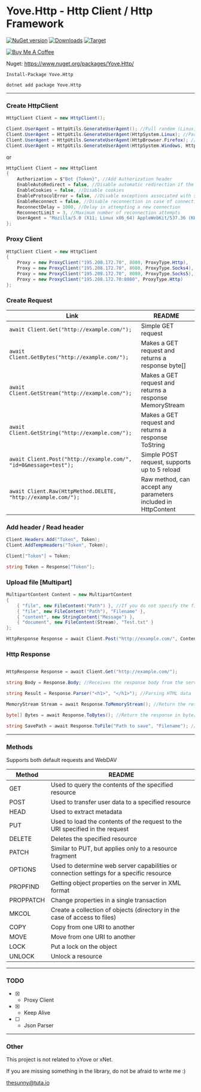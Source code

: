 # Yove.Http - Http Client / Http Framework

[![NuGet version](https://badge.fury.io/nu/Yove.Http.svg)](https://badge.fury.io/nu/Yove.Http)
[![Downloads](https://img.shields.io/nuget/dt/Yove.Http.svg)](https://www.nuget.org/packages/Yove.Http)
[![Target](https://img.shields.io/badge/.NET%20Standard-2.0-green.svg)](https://docs.microsoft.com/ru-ru/dotnet/standard/net-standard)

<a href="https://www.buymeacoffee.com/3ZEnINLSR" target="_blank"><img src="https://www.buymeacoffee.com/assets/img/custom_images/orange_img.png" alt="Buy Me A Coffee" style="height: auto !important;width: auto !important;" ></a>

Nuget: https://www.nuget.org/packages/Yove.Http/

```
Install-Package Yove.Http
```

```
dotnet add package Yove.Http
```

---

### Create HttpClient

```csharp
HttpClient Client = new HttpClient();

Client.UserAgent = HttpUtils.GenerateUserAgent(); //Full random (Linux, Windows, Mac, ChromeOS) / (Chrome, Firefox, Opera, Edge, Safari)
Client.UserAgent = HttpUtils.GenerateUserAgent(HttpSystem.Linux); //Partial random (Linux) / (Chrome, Firefox, Opera, Edge, Safari)
Client.UserAgent = HttpUtils.GenerateUserAgent(HttpBrowser.Firefox); //Partial random (Linux, Windows, Mac, ChromeOS) / (Firefox)
Client.UserAgent = HttpUtils.GenerateUserAgent(HttpSystem.Windows, HttpBrowser.Chrome); //No random (Windows) / (Chrome)
```

or

```csharp
HttpClient Client = new HttpClient
{
    Authorization = $"Bot {Token}", //Add Authorization header
    EnableAutoRedirect = false, //Disable automatic redirection if the server responded with a Location header
    EnableCookies = false, //Disable cookies
    EnableProtocolError = false, //Disable exceptions associated with server response
    EnableReconnect = false, //Disable reconnection in case of connection errors or data reading
    ReconnectDelay = 1000, //Delay in attempting a new connection
    ReconnectLimit = 3, //Maximum number of reconnection attempts
    UserAgent = "Mozilla/5.0 (X11; Linux x86_64) AppleWebKit/537.36 (KHTML, like Gecko) Chrome/108.0.3440.84 Safari/537.36" //Set User Agent
};
```

### Proxy Client

```csharp
HttpClient Client = new HttpClient
{
    Proxy = new ProxyClient("195.208.172.70", 8080, ProxyType.Http),
    Proxy = new ProxyClient("195.208.172.70", 8080, ProxyType.Socks4),
    Proxy = new ProxyClient("195.208.172.70", 8080, ProxyType.Socks5),
    Proxy = new ProxyClient("195.208.172.70:8080", ProxyType.Http)
};
```

### Create Request

| Link                                                             | README                                                        |
| ---------------------------------------------------------------- | ------------------------------------------------------------- |
| `await Client.Get("http://example.com/");`                       | Simple GET request                                            |
| `await Client.GetBytes("http://example.com/");`                  | Makes a GET request and returns a response byte[]             |
| `await Client.GetStream("http://example.com/");`                 | Makes a GET request and returns a response MemoryStream       |
| `await Client.GetString("http://example.com/");`                 | Makes a GET request and returns a response ToString           |
| `await Client.Post("http://example.com/", "id=0&message=test");` | Simple POST request, supports up to 5 reload                  |
| `await Client.Raw(HttpMethod.DELETE, "http://example.com/");`    | Raw method, can accept any parameters included in HttpContent |

### Add header / Read header

```csharp
Client.Headers.Add("Token", Token);
Client.AddTempHeaders("Token", Token);

Client["Token"] = Token;

string Token = Response["Token"];
```

### Upload file [Multipart]

```csharp
MultipartContent Content = new MultipartContent
{
    { "file", new FileContent("Path") }, //If you do not specify the file name, the client will transfer the file name from the path
    { "file", new FileContent("Path"), "Filename" },
    { "content", new StringContent("Message") },
    { "document", new FileContent(Stream), "Test.txt" }
};

HttpResponse Response = await Client.Post("http://example.com/", Content);
```

### Http Response

```csharp

HttpResponse Response = await Client.Get("http://example.com/");

string Body = Response.Body; //Receives the response body from the server

string Result = Response.Parser("<h1>", "</h1>"); //Parsing HTML data

MemoryStream Stream = await Response.ToMemoryStream(); //Return the response in MemoryStream

byte[] Bytes = await Response.ToBytes(); //Return the response in byte[]

string SavePath = await Response.ToFile("Path to save", "Filename"); //If you do not specify a Filename, the client will try to find the file name, and save it, otherwise you will get an error
```

---

### Methods

Supports both default requests and WebDAV

| Method    | README                                                                                   |
| --------- | ---------------------------------------------------------------------------------------- |
| GET       | Used to query the contents of the specified resource                                     |
| POST      | Used to transfer user data to a specified resource                                       |
| HEAD      | Used to extract metadata                                                                 |
| PUT       | Used to load the contents of the request to the URI specified in the request             |
| DELETE    | Deletes the specified resource                                                           |
| PATCH     | Similar to PUT, but applies only to a resource fragment                                  |
| OPTIONS   | Used to determine web server capabilities or connection settings for a specific resource |
| PROPFIND  | Getting object properties on the server in XML format                                    |
| PROPPATCH | Change properties in a single transaction                                                |
| MKCOL     | Create a collection of objects (directory in the case of access to files)                |
| COPY      | Copy from one URI to another                                                             |
| MOVE      | Move from one URI to another                                                             |
| LOCK      | Put a lock on the object                                                                 |
| UNLOCK    | Unlock a resource                                                                        |

---

### TODO

- [x] - Proxy Client
- [x] - Keep Alive
- [ ] - Json Parser

---

### Other

This project is not related to xYove or xNet.

If you are missing something in the library, do not be afraid to write me :)

<thesunny@tuta.io>
